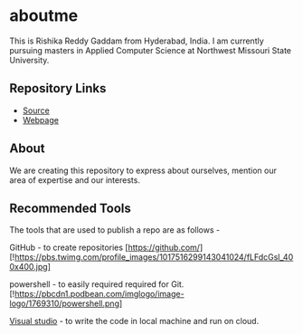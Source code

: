 # aboutme

This is Rishika Reddy Gaddam from Hyderabad, India. I am currently pursuing masters in Applied Computer Science at Northwest Missouri State University. 

## Repository Links

- [Source](https://github.com/rishikareddygaddam/aboutme "aboutme")
- [Webpage](https://rishikareddygaddam.github.io/aboutme/ "webpage")

## About

We are creating this repository to express about ourselves, mention our area of expertise and our interests.

## Recommended Tools

The tools that are used to publish a repo are as follows -


GitHub - to create repositories 
[https://github.com/]
[!https://pbs.twimg.com/profile_images/1017516299143041024/fLFdcGsl_400x400.jpg]

powershell - to easily required required for Git.
[!https://pbcdn1.podbean.com/imglogo/image-logo/1769310/powershell.png]

[Visual studio](https://visualstudio.microsoft.com/) - to write the code in local machine and run on cloud.












